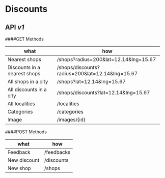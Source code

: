 # Discounts

API *v1*
-------------

####GET Methods               

|what                         | how                                             |
|-----------------------------|-------------------------------------------------|
|Nearest shops                | /shops?radius=200&lat=12.14&lng=15.67           |
|Discounts in a nearest shops | /shops/discounts?radius=200&lat=12.14&lng=15.67 | 
|All shops in a city          | /shops?lat=12.14&lng=15.67                      | 
|All discounts in a city      | /shops/discounts?lat=12.14&lng=15.67            | 
|All localities               | /localities                                     |  
|Categories                   | /categories                                     | 
|Image                        | /images/{id}                                    |

####POST Methods     

|what                         | how                                             | 
|-----------------------------|-------------------------------------------------|
|Feedback                     | /feedbacks                                      |
|New discount                 | /discounts                                      |    
|New shop                     | /shops                                          | 



